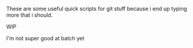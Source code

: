 These are some useful quick scripts for git stuff because i end up typing more that i should. 

WIP

I'm not super good at batch yet